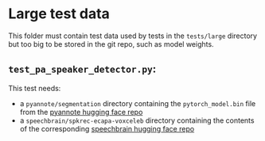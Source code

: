 # Large test data

This folder must contain test data used by tests in the `tests/large` directory
but too big to be stored in the git repo, such as model weights.

## `test_pa_speaker_detector.py`:
This test needs:
- a `pyannote/segmentation` directory containing the `pytorch_model.bin` file
from the [pyannote hugging face repo](https://huggingface.co/pyannote/segmentation-3.0)
- a `speechbrain/spkrec-ecapa-voxceleb` directory containing the contents of the corresponding
[speechbrain hugging face repo](https://huggingface.co/speechbrain/spkrec-ecapa-voxceleb)
